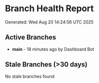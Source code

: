 # Branch Health Report
Generated: Wed Aug 20 14:24:56 UTC 2025

## Active Branches
- **main** - 18 minutes ago by Dashboard Bot

## Stale Branches (>30 days)
No stale branches found
